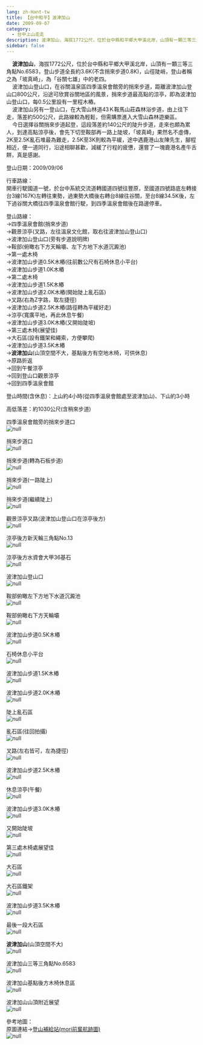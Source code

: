 ```yaml
---
lang: zh-Hant-tw
title: 【台中和平】波津加山
date: 2009-09-07
category: 
  - 台中上山走走
description: 波津加山，海拔1772公尺，位於台中縣和平鄉大甲溪北岸，山頂有一顆三等三角點No.6583，登山步道全長約3.6K(不含捎來步道0.8K)，山徑陡峭，登山者稱之為「坡真崎」，為「谷關七雄」中的老四。 波津加山登山口，在谷關溫泉區四季溫泉會館旁的捎來步道，距離波津加山登山口800公尺，沿途可欣賞谷關地區的風景，捎來步道最高點的涼亭，即為波津加山登山口，每0.5公里設有一里程木樁。 波津加山另有一登山口，在大雪山林道43Ｋ鞍馬山莊森林浴步道，由上往下走，落差約500公尺，此路線較為輕鬆，但需購票進入大雪山森林遊樂區。 今日選擇谷關捎來步道起登，這段落差約140公尺的陡升步道，走來也頗為累人，到達高點涼亭後，會先下切至鞍部再一路上陡坡，「坡真崎」果然名不虛傳，2K至2.5K亂石堆最為難走，2.5K至3K則較為平緩，途中遇鹿港山友陳先生，腳程相近，便一道同行，沿途相聊甚歡，減緩了行程的疲憊，還嘗了一塊鹿港名產牛舌餅，真是感謝。
sidebar: false
---
```


    **波津加山**，海拔1772公尺，位於台中縣和平鄉大甲溪北岸，山頂有一顆三等三角點No.6583，登山步道全長約3.6K(不含捎來步道0.8K)，山徑陡峭，登山者稱之為「坡真崎」，為「谷關七雄」中的老四。  
    波津加山登山口，在谷關溫泉區四季溫泉會館旁的捎來步道，距離波津加山登山口800公尺，沿途可欣賞谷關地區的風景，捎來步道最高點的涼亭，即為波津加山登山口，每0.5公里設有一里程木樁。  
    波津加山另有一登山口，在大雪山林道43Ｋ鞍馬山莊森林浴步道，由上往下走，落差約500公尺，此路線較為輕鬆，但需購票進入大雪山森林遊樂區。  
    今日選擇谷關捎來步道起登，這段落差約140公尺的陡升步道，走來也頗為累人，到達高點涼亭後，會先下切至鞍部再一路上陡坡，「坡真崎」果然名不虛傳，2K至2.5K亂石堆最為難走，2.5K至3K則較為平緩，途中遇鹿港山友陳先生，腳程相近，便一道同行，沿途相聊甚歡，減緩了行程的疲憊，還嘗了一塊鹿港名產牛舌餅，真是感謝。

登山日期：2009/09/06

行車路線：  
開車行駛國道一號，於台中系統交流道轉國道四號往豐原，至國道四號路底左轉接台3線(167K)左轉往東勢，過東勢大橋後右轉台8線往谷關，至台8線34.5K後，左下過谷關大橋往四季溫泉會館行駛，到四季溫泉會館後在路邊停車。

登山路線：  
→四季溫泉會館(捎來步道)  
→觀景涼亭(叉路，左往溫泉文化館，取右往波津加山登山口)  
→波津加山登山口(旁有步道說明牌)  
→鞍部(俯瞰右下方天輪壩、左下方地下水道沉澱池)  
→第一處木椅  
→波津加山步道0.5K木樁(往前數公尺有石椅休息小平台)  
→波津加山步道1.0K木樁  
→第二處木椅  
→波津加山步道1.5K木樁  
→波津加山步道2.0K木樁(開始陡上亂石區)  
→叉路(右為Z字路，取左捷徑)  
→波津加山步道2.5K木樁(路徑轉為平緩好走)  
→涼亭(寬廣平地，再此休息午餐)  
→波津加山步道3.0K木樁(又開始陡坡)  
→第三處木椅(展望佳)  
→大石區(設有鐵架和繩索，方便攀爬)  
→波津加山步道3.5K木樁  
→**波津加山**(山頂空間不大，基點後方有空地木椅，可供休息)  
→原路折返  
→回到午餐涼亭  
→回到登山口觀景涼亭  
→回到四季溫泉會館

登山時間(含休息)：上山約4小時(從四季溫泉會館處至波津加山)、下山約3小時

高低落差：約1030公尺(含稍來步道)

四季溫泉會館旁的捎來步道口  
![null](image/132931520_l.jpg)

捎來步道口  
![null](image/132931523_l.jpg)

捎來步道(轉為石板步道)  
![null](image/132931525_l.jpg)

捎來步道(一路陡上)  
![null](image/132931527_l.jpg)

捎來步道(繼續陡上)  
![null](image/132931572_l.jpg)

觀景涼亭叉路(波津加山登山口在涼亭後方)  
![null](image/132931580_l.jpg)

涼亭後方新天輪三角點No.13  
![null](image/132931586_l.jpg)

涼亭後方水資會大甲36基石  
![null](image/132931629_l.jpg)

波津加山登山口  
![null](image/132931635_l.jpg)

鞍部俯瞰左下方地下水道沉澱池  
![null](image/132931639_l.jpg)

鞍部俯瞰右下方天輪壩  
![null](image/132931645_l.jpg)

波津加山步道0.5K木樁  
![null](image/132931648_l.jpg)

石椅休息小平台  
![null](image/132931655_l.jpg)

波津加山步道1.5K木樁  
![null](image/132931663_l.jpg)

波津加山步道2.0K木樁  
![null](image/132931702_l.jpg)

陡上亂石區  
![null](image/132931708_l.jpg)

亂石區(往回拍攝)  
![null](image/132931716_l.jpg)

叉路(左右皆可，左為捷徑)  
![null](image/132931756_l.jpg)

波津加山步道2.5K木樁  
![null](image/132931759_l.jpg)

休息涼亭(午餐)  
![null](image/132931763_l.jpg)

波津加山步道3.0K木樁  
![null](image/132931767_l.jpg)

又開始陡坡  
![null](image/132931868_l.jpg)

第三處木椅處展望佳  
![null](image/132931872_l.jpg)

大石區  
![null](image/132931940_l.jpg)

大石區鐵架  
![null](image/132931956_l.jpg)

波津加山步道3.5K木樁  
![null](image/132932063_l.jpg)

最後一段大石區  
![null](image/132932077_l.jpg)

**波津加山**(山頂空間不大)  
![null](image/132932081_l.jpg)

波津加山三等三角點No.6583  
![null](image/132932085_l.jpg)

波津加山基點後方木椅休息區  
![null](image/132932088_l.jpg)

波津加山山頂附近展望  
![null](image/132931500_l.jpg)

參考地圖：  
原圖連結→[登山補給站(mori前輩航跡圖)](http://www.keepon.com.tw/ActiveSite/Article/One.asp?ArticleID=14782)  
![null](image/132932199_l.jpg)